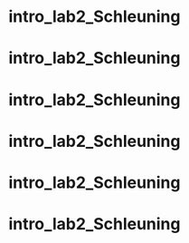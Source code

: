 # intro_lab2_Schleuning
# intro_lab2_Schleuning
# intro_lab2_Schleuning
# intro_lab2_Schleuning
# intro_lab2_Schleuning
# intro_lab2_Schleuning
